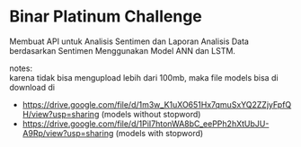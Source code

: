 # Binar Platinum Challenge

Membuat API untuk Analisis Sentimen dan Laporan Analisis Data berdasarkan Sentimen Menggunakan Model ANN dan LSTM. 

notes: <br />
karena tidak bisa mengupload lebih dari 100mb, maka file models bisa di download di <br />
- https://drive.google.com/file/d/1m3w_K1uXO651Hx7qmuSxYQ2ZZjyFpfQH/view?usp=sharing (models without stopword)
- https://drive.google.com/file/d/1PiI7htonWA8bC_eePPh2hXtUbJU-A9Rp/view?usp=sharing (models with stopword)
